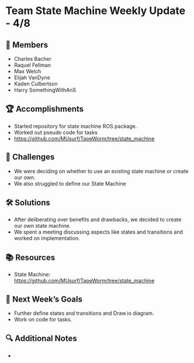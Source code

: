 # Team State Machine Weekly Update - 4/8

## 👥 Members
- Charles Bacher
- Raquel Fellman
- Max Welch
- Elijah VanDyne
- Kaden Culbertson
- Harry SomethingWithAnS

## 🏆 Accomplishments
- Started repository for state machine ROS package.
- Worked out pseudo code for tasks
- https://github.com/MUsurf/TapeWorm/tree/state_machine

## 🚧 Challenges
- We were deciding on whether to use an existing state machine or create our own.
- We also struggled to define our State Machine

## 🛠 Solutions
- After deliberating over benefits and drawbacks, we decided to create our own state machine.
- We spent a meeting discussing aspects like states and transitions and worked on implementation.

## 📚 Resources
- State Machine: https://github.com/MUsurf/TapeWorm/tree/state_machine

## 🎯 Next Week’s Goals
- Further define states and transitions and Draw.io diagram.
- Work on code for tasks.

## 🔍 Additional Notes
- 
